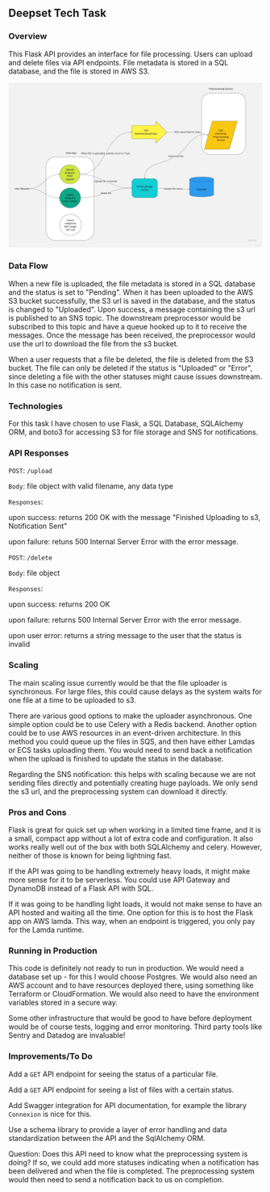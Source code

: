 ## Deepset Tech Task

### Overview
This Flask API provides an interface for file processing. Users can upload and delete
files via API endpoints. File metadata is stored in a SQL database, and the file
is stored in AWS S3.

![image](diagram.jpg)


### Data Flow
When a new file is uploaded, the file metadata is stored in a SQL database and the status 
is set to "Pending". When it has been uploaded to the AWS S3 bucket successfully, the S3 url
is saved in the database, and the status is changed to "Uploaded". Upon success, a message containing the 
s3 url is published to an SNS topic. The downstream preprocessor would be subscribed
to this topic and have a queue hooked up to it to receive the messages. Once the message has
been received, the preprocessor would use the url to download the file from the s3 bucket.


When a user requests that a file be deleted, the file is deleted from the S3 bucket.
The file can only be deleted if the status is "Uploaded" or "Error", since deleting a file with 
the other statuses might cause issues downstream. In this case no notification is sent.

### Technologies
For this task I have chosen to use Flask, a SQL Database, SQLAlchemy ORM, and boto3 for
accessing S3 for file storage and SNS for notifications.


### API Responses
`POST`: `/upload`

`Body`: file object with valid filename, any data type

`Responses`:

upon success: returns 200 OK with the message "Finished Uploading to s3, Notification Sent"

upon failure: retuns 500 Internal Server Error with the error message.

`POST`: `/delete`

`Body`: file object

`Responses`:

upon success: returns 200 OK

upon failure: returns 500 Internal Server Error with the error message.

upon user error: returns a string message to the user that the status is invalid


### Scaling
The main scaling issue currently would be that the file uploader is synchronous.
For large files, this could cause delays as the system waits for one file at a time to be 
uploaded to s3. 

There are various good options to make the uploader asynchronous. One simple option could be 
to use Celery with a Redis backend. Another 
option could be to use AWS resources in an event-driven architecture. 
In this method you could queue up the files in SQS, and then have either Lamdas or ECS tasks 
uploading them. You would need to send back a notification when the upload is finished
to update the status in the database. 

Regarding the SNS notification: this helps with scaling because we are not sending 
files directly and potentially creating huge payloads. We only send the s3 url, and the
preprocessing system can download it directly. 


### Pros and Cons
Flask is great for quick set up when working in a limited time frame, and it is a small, compact app without a lot of extra 
code and configuration. It also works really well out of the box with both SQLAlchemy and celery.
However, neither of those is known for being lightning fast. 

If the API was going to 
be handling extremely heavy loads, it might make more sense for it to be serverless.
You could use API Gateway and DynamoDB instead of a Flask API with SQL. 

If it was going to be handling light loads, it would not make sense to 
have an API hosted and waiting all the time. One option for this is to host the 
Flask app on AWS lamda. This way, when an endpoint is triggered, you only pay 
for the Lamda runtime.


### Running in Production
This code is definitely not ready to run in production. We would need a database 
set up - for this I would choose Postgres. We would also need an AWS account and to have resources
deployed there, using something like Terraform or CloudFormation. We would
also need to have the environment variables stored in a secure way.

Some other infrastructure that would be good to have before deployment would be
of course tests, logging and error monitoring. Third party tools like Sentry 
and Datadog are invaluable!


### Improvements/To Do
Add a `GET` API endpoint for seeing the status of a particular file.

Add a `GET` API endpoint for seeing a list of files with a certain status.

Add Swagger integration for API documentation, for example the library `Connexion`
is nice for this.

Use a schema library to provide a layer of error handling and data standardization
between the API and the SqlAlchemy ORM.

Question: Does this API need to know what the preprocessing system is doing? If so, we could 
add more statuses indicating when a notification has been delivered and when the 
file is completed. The preprocessing system would then need to send a notification
back to us on completion.


